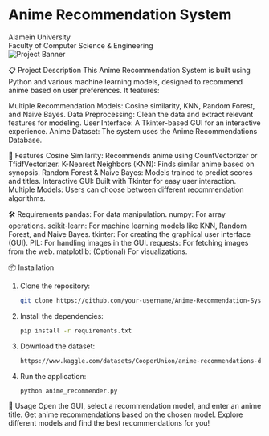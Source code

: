 # Anime Recommendation System
Alamein University  
Faculty of Computer Science & Engineering  
![Project Banner](network-banner.png)

📋 Project Description
This Anime Recommendation System is built using Python and various machine learning models, designed to recommend anime based on user preferences. It features:

Multiple Recommendation Models: Cosine similarity, KNN, Random Forest, and Naive Bayes.
Data Preprocessing: Clean the data and extract relevant features for modeling.
User Interface: A Tkinter-based GUI for an interactive experience.
Anime Dataset: The system uses the Anime Recommendations Database.

🌟 Features
Cosine Similarity: Recommends anime using CountVectorizer or TfidfVectorizer.
K-Nearest Neighbors (KNN): Finds similar anime based on synopsis.
Random Forest & Naive Bayes: Models trained to predict scores and titles.
Interactive GUI: Built with Tkinter for easy user interaction.
Multiple Models: Users can choose between different recommendation algorithms.

🛠️ Requirements
pandas: For data manipulation.
numpy: For array operations.
scikit-learn: For machine learning models like KNN, Random Forest, and Naive Bayes.
tkinter: For creating the graphical user interface (GUI).
PIL: For handling images in the GUI.
requests: For fetching images from the web.
matplotlib: (Optional) For visualizations.

📦 Installation

1. Clone the repository:
   ```bash
   git clone https://github.com/your-username/Anime-Recommendation-System.git
3. Install the dependencies:
   ```bash
   pip install -r requirements.txt

5. Download the dataset:
   ```bash
   https://www.kaggle.com/datasets/CooperUnion/anime-recommendations-database
7. Run the application:
   ```bash
   python anime_recommender.py

📑 Usage
Open the GUI, select a recommendation model, and enter an anime title.
Get anime recommendations based on the chosen model.
Explore different models and find the best recommendations for you!
